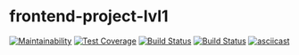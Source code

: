 # frontend-project-lvl1
[![Maintainability](https://api.codeclimate.com/v1/badges/a99a88d28ad37a79dbf6/maintainability)](https://codeclimate.com/github/codeclimate/codeclimate/maintainability)
[![Test Coverage](https://api.codeclimate.com/v1/badges/a99a88d28ad37a79dbf6/test_coverage)](https://codeclimate.com/github/codeclimate/codeclimate/test_coverage)
[![Build Status](https://travis-ci.com/bright-mouse/frontend-project-lvl1.svg?branch=master)](https://travis-ci.com/bright-mouse/frontend-project-lvl1)
[![Build Status](https://travis-ci.com/bright-mouse/frontend-project-lvl1.svg?branch=master)](https://travis-ci.com/bright-mouse/frontend-project-lvl1)
[![asciicast](https://asciinema.org/a/14.png)](https://asciinema.org/a/FyJEPQr5woeHe3JZOuOmHt4kE)